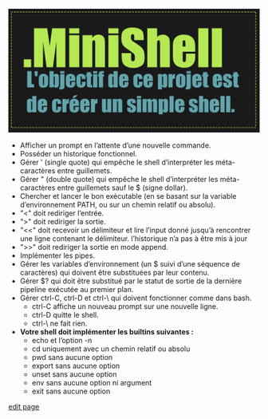 ![Book logo](docs/assets/images/minishell.png)

- Afficher un prompt en l’attente d’une nouvelle commande.
- Posséder un historique fonctionnel.
- Gérer ’ (single quote) qui empêche le shell d’interpréter les méta-caractères entre guillemets.
- Gérer " (double quote) qui empêche le shell d’interpréter les méta-caractères entre guillemets sauf le $ (signe dollar).
- Chercher et lancer le bon exécutable (en se basant sur la variable d’environnement PATH, ou sur un chemin relatif ou absolu).
- "<" doit rediriger l’entrée.
- ">" doit rediriger la sortie.
- "<<" doit recevoir un délimiteur et lire l’input donné jusqu’à rencontrer une ligne contenant le délimiteur. l’historique n’a pas à être mis à jour
- ">>" doit rediriger la sortie en mode append.
- Implémenter les pipes.
- Gérer les variables d’environnement (un $ suivi d’une séquence de caractères) qui doivent être substituées par leur contenu.
- Gérer $? qui doit être substitué par le statut de sortie de la dernière pipeline exécutée au premier plan.
- Gérer ctrl-C, ctrl-D et ctrl-\ qui doivent fonctionner comme dans bash.
	- ctrl-C affiche un nouveau prompt sur une nouvelle ligne.
	- ctrl-D quitte le shell.
	- ctrl-\ ne fait rien.
- **Votre shell doit implémenter les builtins suivantes :**
	- echo et l’option -n
	- cd uniquement avec un chemin relatif ou absolu
	- pwd sans aucune option
	- export sans aucune option
	- unset sans aucune option
	- env sans aucune option ni argument
	- exit sans aucune option

[edit page](https://github.com/dantremb/minishell/edit/gh-pages/index.md)
